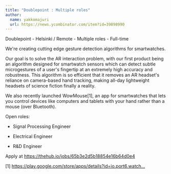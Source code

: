 ```yaml
---
title: "Doublepoint : Multiple roles"
author:
  name: yakkomajuri
  url: https://news.ycombinator.com/item?id=39898990
---
```

Doublepoint - Helsinki &#x2F; Remote - Multiple roles - Full-time

We&#x27;re creating cutting edge gesture detection algorithms for smartwatches.

Our goal is to solve the AR interaction problem, with our first product being an algorithm designed for smartwatch sensors which can detect subtle microgestures of a user&#x27;s fingertip at an extremely high accuracy and robustness. This algorithm is so efficient that it removes an AR headset&#x27;s reliance on camera-based hand tracking, making all-day lightweight headsets of science fiction finally a reality.

We also recently launched WowMouse[1], an app for smartwatches that lets you control devices like computers and tablets with your hand rather than a mouse (over Bluetooth).

Open roles:

- Signal Processing Engineer

- Electrical Engineer

- R&amp;D Engineer

Apply at <a href="https:&#x2F;&#x2F;thehub.io&#x2F;jobs&#x2F;65b3e2d5b18854e16b64d0e4" rel="nofollow">https:&#x2F;&#x2F;thehub.io&#x2F;jobs&#x2F;65b3e2d5b18854e16b64d0e4</a>

[1] <a href="https:&#x2F;&#x2F;play.google.com&#x2F;store&#x2F;apps&#x2F;details?id=io.port6.watchbridge&amp;hl=en&amp;gl=US">https:&#x2F;&#x2F;play.google.com&#x2F;store&#x2F;apps&#x2F;details?id=io.port6.watch...</a>

